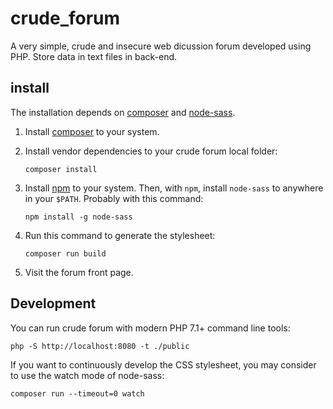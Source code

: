# crude_forum

A very simple, crude and insecure web dicussion forum developed using PHP. Store data in text files in back-end.

## install

The installation depends on [composer] and [node-sass].

1. Install [composer] to your system.

2. Install vendor dependencies to your crude forum local folder:
   ```
   composer install
   ```
3. Install [npm] to your system. Then, with `npm`, install `node-sass` to anywhere in your `$PATH`. Probably with this command:
   ```
   npm install -g node-sass
   ```

4. Run this command to generate the stylesheet:
   ```
   composer run build
   ```
5. Visit the forum front page.

[composer]: https://getcomposer.org/download/
[node-sass]: https://www.npmjs.com/package/node-sass
[npm]: https://www.npmjs.com/package/npm

## Development

You can run crude forum with modern PHP 7.1+ command line tools:
```
php -S http://localhost:8080 -t ./public
```

If you want to continuously develop the CSS stylesheet, you may consider to use the watch mode of node-sass:
```
composer run --timeout=0 watch
```
